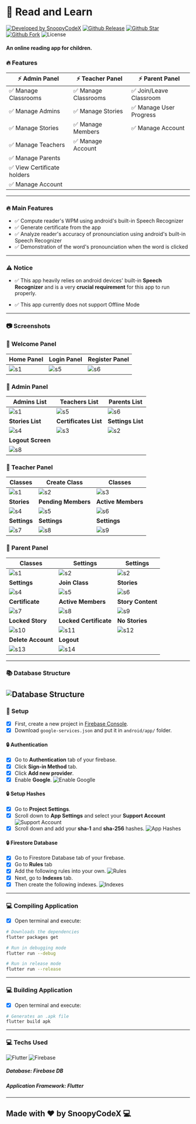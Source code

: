 # :book: Read and Learn
[![Developed by SnoopyCodeX](https://img.shields.io/badge/Developed%20by-SnoopyCodeX-blue.svg?longCache=true&style=for-the-badge)](https://facebook.com/SnoopyCodeX)
[![Github Release](https://img.shields.io/github/release/SnoopyCodeX/read_and_learn_app.svg?style=for-the-badge)](https://github.com/SnoopyCodeX/read_and_learn_app/releases) 
[![Github Star](https://img.shields.io/github/stars/SnoopyCodeX/read_and_learn_app.svg?style=for-the-badge)](https://github.com/SnoopyCodeX/read_and_learn_app) 
[![Github Fork](https://img.shields.io/github/forks/SnoopyCodeX/read_and_learn_app.svg?style=for-the-badge)](https://github.com/SnoopyCodeX/read_and_learn_app) 
![License](https://img.shields.io/github/license/SnoopyCodeX/read_and_learn_app.svg?style=for-the-badge)
#### An online reading app for children.

### :fire: Features

| :zap: Admin Panel                             | :zap: Teacher Panel                  | :zap: Parent Panel                      |
|-----------------------------------------------|--------------------------------------|-----------------------------------------|
| :white_check_mark: Manage Classrooms          | :white_check_mark: Manage Classrooms | :white_check_mark: Join/Leave Classroom |
| :white_check_mark: Manage Admins              | :white_check_mark: Manage Stories    | :white_check_mark: Manage User Progress |
| :white_check_mark: Manage Stories             | :white_check_mark: Manage Members    | :white_check_mark: Manage Account       |
| :white_check_mark: Manage Teachers            | :white_check_mark: Manage Account    |
| :white_check_mark: Manage Parents             |
| :white_check_mark: View Certificate holders   |
| :white_check_mark: Manage Account             |

---

### :fire: Main Features
- :white_check_mark: Compute reader's WPM using android's built-in Speech Recognizer
- :white_check_mark: Generate certificate from the app
- :white_check_mark: Analyze reader's accuracy of pronounciation using android's built-in Speech Recognizer
- :white_check_mark: Demonstration of the word's pronounciation when the word is clicked

---

### :warning: Notice

- :white_check_mark: This app heavily relies on android devices' built-in **Speech Recognizer** and is a very **crucial requirement** for this app to run properly.

- :white_check_mark: This app currently does not support Offline Mode

---

### :camera: Screenshots

### :door: Welcome Panel
| **Home Panel** | **Login Panel** | **Register Panel** |
|----------------|-----------------|--------------------|
| ![s1](./screenshots/welcome/1.png) | ![s5](./screenshots/welcome/2.png) | ![s6](./screenshots/welcome/3.png) |

### :door: Admin Panel

| **Admins List** | **Teachers List** | **Parents List** |
|-------------|-----------------|---------------|
| ![s1](./screenshots/admin/1.png) | ![s5](./screenshots/admin/5.png) | ![s6](./screenshots/admin/6.png) |
| **Stories List** | **Certificates List** | **Settings List** |
| ![s4](./screenshots/admin/4.png) | ![s3](./screenshots/admin/3.png) | ![s2](./screenshots/admin/2.png) |
| **Logout Screen** |
| ![s8](./screenshots/admin/8.png)

### :door: Teacher Panel

| **Classes** | **Create Class** | **Classes** |
|-------------|------------------|-------------|
| ![s1](./screenshots/teacher/1.png) | ![s2](./screenshots/teacher/2.png) | ![s3](./screenshots/teacher/3.png)
| **Stories** | **Pending Members** | **Active Members** |
| ![s4](./screenshots/teacher/4.png) | ![s5](./screenshots/teacher/5.png) | ![s6](./screenshots/teacher/6.png)
| **Settings** | **Settings** | **Settings** |
| ![s7](./screenshots/teacher/7.png) | ![s8](./screenshots/teacher/8.png) | ![s9](./screenshots/teacher/9.png)

### :door: Parent Panel

| **Classes** | **Settings** | **Settings** |
|-------------|--------------|--------------|
| ![s1](./screenshots/parent/1.png) | ![s2](./screenshots/parent/2.png) | ![s2](./screenshots/parent/2.png) |
| **Settings** | **Join Class** | **Stories** |
| ![s4](./screenshots/parent/4.png) | ![s5](./screenshots/parent/5.png) | ![s6](./screenshots/parent/6.png) |
| **Certificate** | **Active Members** | **Story Content** |
| ![s7](./screenshots/parent/7.png) | ![s8](./screenshots/parent/8.png) | ![s9](./screenshots/parent/9.png) |
| **Locked Story** | **Locked Certificate** | **No Stories** |
| ![s10](./screenshots/parent/10.png) | ![s11](./screenshots/parent/11.png) | ![s12](./screenshots/parent/12.png) |
| **Delete Account** | **Logout** |
| ![s13](./screenshots/parent/13.png) | ![s14](./screenshots/parent/14.png) |

---
### :books: Database Structure
![Database Structure](./screenshots/database_relationship.png)
---

### :hammer: Setup
- [x] First, create a new project in [Firebase Console](https://console.firebase.com/).
- [x] Download `google-services.json` and put it in `android/app/` folder.

#### :lock: Authentication
- [x] Go to **Authentication** tab of your firebase.
- [x] Click **Sign-in Method** tab.
- [x] Click **Add new provider**.
- [x] Enable **Google**.
![Enable Googlle](./screenshots/google_enable.png)

#### :lock: Setup Hashes
- [x] Go to **Project Settings**.
- [x] Scroll down to **App Settings** and select your **Support Account**
![Support Account](./screenshots/support_email.png)
- [x] Scroll down and add your **sha-1** and **sha-256** hashes.
![App Hashes](./screenshots/app_hashes.png)

#### :lock: Firestore Database
- [x] Go to Firestore Database tab of your firebase.
- [x] Go to **Rules** tab
- [x] Add the following rules into your own.
![Rules](./screenshots/database_rules.png)
- [x] Next, go to **Indexes** tab.
- [x] Then create the following indexes.
![Indexes](./screenshots/database_index.png)

---

### :computer: Compiling Application
- [x] Open terminal and execute:
```bash
# Downloads the dependencies
flutter packages get

# Run in debugging mode
flutter run --debug

# Run in release mode
flutter run --release
```

---

### :computer: Building Application
- [x] Open terminal and execute:
```bash
# Generates an .apk file
flutter build apk
```

---

### :computer: Techs Used
![Flutter](https://img.icons8.com/color/30/flutter.png)
![Firebase](https://img.icons8.com/color/30/4a90e2/firebase.png)

##### Database: Firebase DB
##### Application Framework: Flutter

---

## Made with :heart: by SnoopyCodeX :computer:
